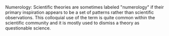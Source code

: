 Numerology: Scientific theories are sometimes labeled "numerology" if their primary inspiration appears to be a set of patterns rather than scientific observations. This colloquial use of the term is quite common within the scientific community and it is mostly used to dismiss a theory as questionable science.
